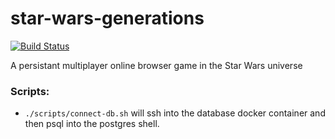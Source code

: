 # star-wars-generations

[![Build Status](https://travis-ci.org/bpkennedy/star-wars-generations.svg?branch=master)](https://travis-ci.org/bpkennedy/star-wars-generations)

A persistant multiplayer online browser game in the Star Wars universe

### Scripts:
* `./scripts/connect-db.sh` will ssh into the database docker container and then psql into the postgres shell.
